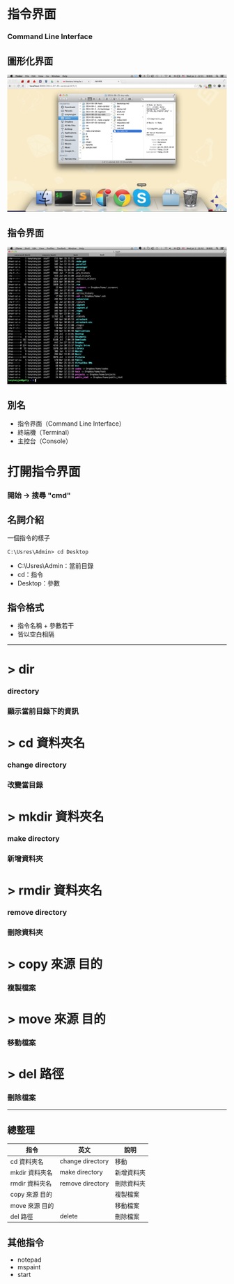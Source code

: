 # 指令界面
### Command Line Interface


## 圖形化界面

![](../img/gui.png)


## 指令界面

![](../img/cli.png)


## 別名
- 指令界面（Command Line Interface）
- 終端機（Terminal）
- 主控台（Console）


# 打開指令界面
### 開始 -> 搜尋 "cmd"


## 名詞介紹

一個指令的樣子

```no-highlight
C:\Usres\Admin> cd Desktop
```

- C:\Usres\Admin：當前目錄
- cd：指令
- Desktop：參數


## 指令格式

- 指令名稱 + 參數若干
- 皆以空白相隔

---

# > dir
### directory
### 顯示當前目錄下的資訊


# > cd 資料夾名
### change directory
### 改變當目錄


# > mkdir 資料夾名
### make directory
### 新增資料夾


# > rmdir 資料夾名
### remove directory
### 刪除資料夾


# > copy 來源 目的
### 複製檔案


# > move 來源 目的
### 移動檔案


# > del 路徑
### 刪除檔案

---

## 總整理

指令           | 英文             | 說明
-------------- | ---------------- | ----------
cd 資料夾名    | change directory | 移動
mkdir 資料夾名 | make directory   | 新增資料夾
rmdir 資料夾名 | remove directory | 刪除資料夾
copy 來源 目的 |                  | 複製檔案
move 來源 目的 |                  | 移動檔案
del 路徑       | delete           | 刪除檔案


## 其他指令

- notepad
- mspaint
- start